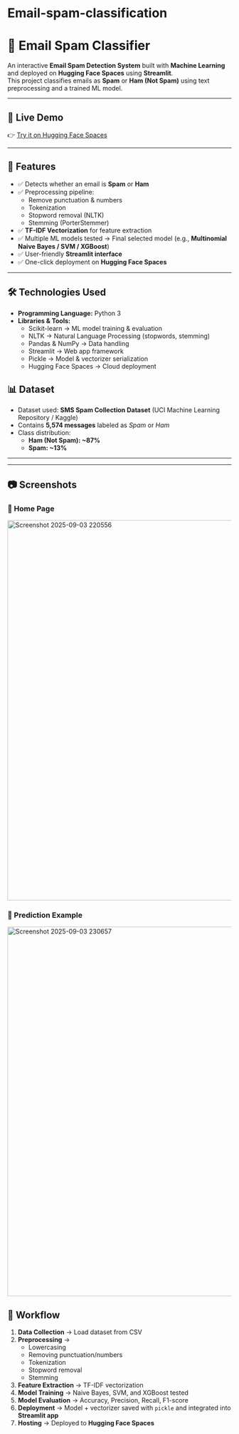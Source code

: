 # Email-spam-classification
# 📧 Email Spam Classifier  

An interactive **Email Spam Detection System** built with **Machine Learning** and deployed on **Hugging Face Spaces** using **Streamlit**.  
This project classifies emails as **Spam** or **Ham (Not Spam)** using text preprocessing and a trained ML model.  

---

## 🚀 Live Demo  
👉 [Try it on Hugging Face Spaces](https://huggingface.co/spaces/your-username/your-space-name)  

---

## 📌 Features  
- ✅ Detects whether an email is **Spam** or **Ham**  
- ✅ Preprocessing pipeline:  
  - Remove punctuation & numbers  
  - Tokenization  
  - Stopword removal (NLTK)  
  - Stemming (PorterStemmer)  
- ✅ **TF-IDF Vectorization** for feature extraction  
- ✅ Multiple ML models tested → Final selected model (e.g., **Multinomial Naive Bayes / SVM / XGBoost**)  
- ✅ User-friendly **Streamlit interface**  
- ✅ One-click deployment on **Hugging Face Spaces**  

---

## 🛠️ Technologies Used  
- **Programming Language:** Python 3  
- **Libraries & Tools:**  
  - Scikit-learn → ML model training & evaluation  
  - NLTK → Natural Language Processing (stopwords, stemming)  
  - Pandas & NumPy → Data handling  
  - Streamlit → Web app framework  
  - Pickle → Model & vectorizer serialization  
  - Hugging Face Spaces → Cloud deployment  

## 📊 Dataset  
- Dataset used: **SMS Spam Collection Dataset** (UCI Machine Learning Repository / Kaggle)  
- Contains **5,574 messages** labeled as *Spam* or *Ham*  
- Class distribution:  
  - **Ham (Not Spam): ~87%**  
  - **Spam: ~13%**  

---

---

## 📷 Screenshots  

### 🔹 Home Page  
 <img width="1918" height="853" alt="Screenshot 2025-09-03 220556" src="https://github.com/user-attachments/assets/d21c07a7-7b46-449f-812c-04f6f2c4c7b9" />


### 🔹 Prediction Example  
<img width="1910" height="829" alt="Screenshot 2025-09-03 230657" src="https://github.com/user-attachments/assets/2f036770-5bad-446a-929a-99540121b570" />

## 🔄 Workflow  

1. **Data Collection** → Load dataset from CSV  
2. **Preprocessing** →  
   - Lowercasing  
   - Removing punctuation/numbers  
   - Tokenization  
   - Stopword removal  
   - Stemming  
3. **Feature Extraction** → TF-IDF vectorization  
4. **Model Training** → Naive Bayes, SVM, and XGBoost tested  
5. **Model Evaluation** → Accuracy, Precision, Recall, F1-score  
6. **Deployment** → Model + vectorizer saved with `pickle` and integrated into **Streamlit app**  
7. **Hosting** → Deployed to **Hugging Face Spaces**
